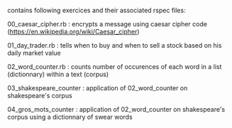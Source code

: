 contains following exercices and their associated rspec files:
  
  00_caesar_cipher.rb : encrypts a message using caesar cipher code (https://en.wikipedia.org/wiki/Caesar_cipher)

  01_day_trader.rb : tells when to buy and when to sell a stock based on his daily market value

  02_word_counter.rb : counts number of occurences of each word in a list (dictionnary) within a text (corpus)

  03_shakespeare_counter : application of 02_word_counter on shakespeare's corpus

  04_gros_mots_counter : application of 02_word_counter on shakespeare's corpus using a dictionnary of swear words